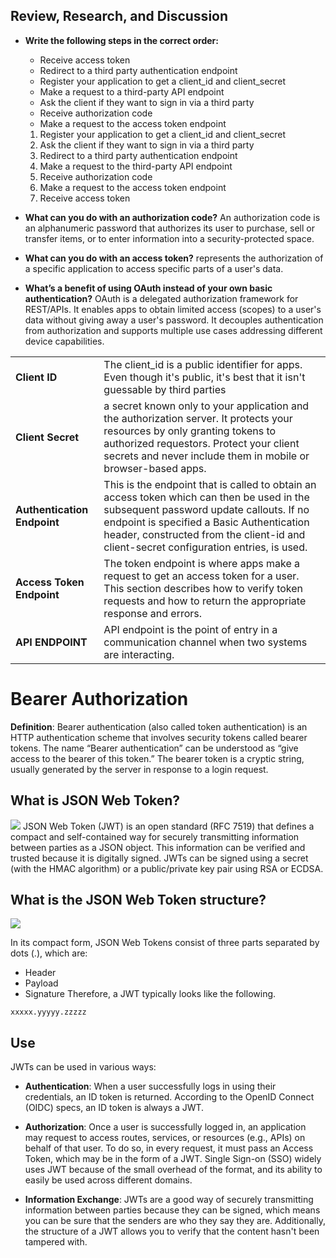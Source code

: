 ## Review, Research, and Discussion

- **Write the following steps in the correct order:**
    - Receive access token
    - Redirect to a third party authentication endpoint
    - Register your application to get a client_id and client_secret
    - Make a request to a third-party API endpoint
    - Ask the client if they want to sign in via a third party
    - Receive authorization code
    - Make a request to the access token endpoint

    1. Register your application to get a client_id and client_secret
    2. Ask the client if they want to sign in via a third party
    3. Redirect to a third party authentication endpoint
    4. Make a request to the third-party API endpoint
    5. Receive authorization code
    6. Make a request to the access token endpoint
    7. Receive access token

- **What can you do with an authorization code?**
    An authorization code is an alphanumeric password that authorizes its user to purchase, sell or transfer items, or to enter information into a security-protected space.

- **What can you do with an access token?**
     represents the authorization of a specific application to access specific parts of a user's data. 

- **What’s a benefit of using OAuth instead of your own basic authentication?**
OAuth is a delegated authorization framework for REST/APIs. It enables apps to obtain limited access (scopes) to a user's data without giving away a user's password. It decouples authentication from authorization and supports multiple use cases addressing different device capabilities.

|                                 |                                                                                                                                                                                                                                    |
| ------------------------------- | ---------------------------------------------------------------------------------------------------------------------------------------------------------------------------------------------------------------------------------- |
| **Client ID**           | The client_id is a public identifier for apps. Even though it's public, it's best that it isn't guessable by third parties                                                                                            |
| **Client Secret**      | a secret known only to your application and the authorization server. It protects your resources by only granting tokens to authorized requestors. Protect your client secrets and never include them in mobile or browser-based apps.                                                                                                                 |
| **Authentication Endpoint**           | This is the endpoint that is called to obtain an access token which can then be used in the subsequent password update callouts. If no endpoint is specified a Basic Authentication header, constructed from the client-id and client-secret configuration entries, is used.                                                                                                                                    |
| **Access Token Endpoint** | The token endpoint is where apps make a request to get an access token for a user. This section describes how to verify token requests and how to return the appropriate response and errors.                                                                                             |
| **API ENDPOINT**                |   API endpoint is the point of entry in a communication channel when two systems are interacting. |

# Bearer Authorization

**Definition**: Bearer authentication (also called token authentication) is an HTTP authentication scheme that involves security tokens called bearer tokens. The name “Bearer authentication” can be understood as “give access to the bearer of this token.” The bearer token is a cryptic string, usually generated by the server in response to a login request.

## What is JSON Web Token?
![](https://devonblog.com/wp-content/uploads/2018/08/jwt_05.jpg)
JSON Web Token (JWT) is an open standard (RFC 7519) that defines a compact and self-contained way for securely transmitting information between parties as a JSON object. This information can be verified and trusted because it is digitally signed. JWTs can be signed using a secret (with the HMAC algorithm) or a public/private key pair using RSA or ECDSA.

## What is the JSON Web Token structure?
![](https://habrastorage.org/webt/oq/x9/6o/oqx96ozecxiq4qbsrzrk-dw7n5u.png)

In its compact form, JSON Web Tokens consist of three parts separated by dots (.), which are:

- Header
- Payload
- Signature
Therefore, a JWT typically looks like the following.

`xxxxx.yyyyy.zzzzz `


## Use
JWTs can be used in various ways:

- **Authentication**: When a user successfully logs in using their credentials, an ID token is returned. According to the OpenID Connect (OIDC) specs, an ID token is always a JWT.

- **Authorization**: Once a user is successfully logged in, an application may request to access routes, services, or resources (e.g., APIs) on behalf of that user. To do so, in every request, it must pass an Access Token, which may be in the form of a JWT. Single Sign-on (SSO) widely uses JWT because of the small overhead of the format, and its ability to easily be used across different domains.

- **Information Exchange**: JWTs are a good way of securely transmitting information between parties because they can be signed, which means you can be sure that the senders are who they say they are. Additionally, the structure of a JWT allows you to verify that the content hasn't been tampered with.


